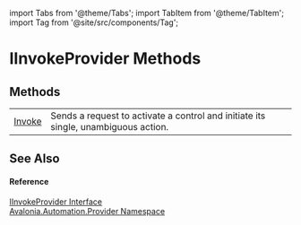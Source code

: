 import Tabs from '@theme/Tabs'; 
import TabItem from '@theme/TabItem'; 
import Tag from '@site/src/components/Tag'; 

# IInvokeProvider Methods




## Methods
<table>
<tr>
<td><a href="M_Avalonia_Automation_Provider_IInvokeProvider_Invoke">Invoke</a></td>
<td>Sends a request to activate a control and initiate its single, unambiguous action.</td>
</tr>
</table>

## See Also


#### Reference
<a href="T_Avalonia_Automation_Provider_IInvokeProvider">IInvokeProvider Interface</a>  
<a href="N_Avalonia_Automation_Provider">Avalonia.Automation.Provider Namespace</a>  
